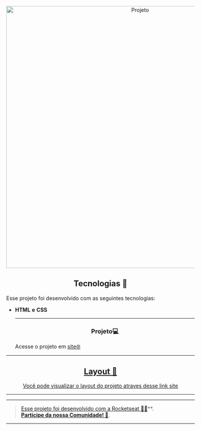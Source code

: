 <p align="center">
  <img alt="Projeto" src="./Blog de Gatos • Desafio Explorer (Community).png" width="700px">

</p>



<!--  -->


<h2 align="center">Tecnologias 🚀</h2>
   
<p>Esse projeto foi desenvolvido com as seguintes tecnologias:</p>

- **HTML** **e** **CSS**

  
  ---
  <h3 align="center">Projeto💻 </h3>
  <p>Acesse o projeto em <a href="https://micaela-marques.github.io/Fotoblog/"> site🌐
  </p>






---

<h2 align="center">Layout 🎨</h2>

 

   <p align="center">Você pode visualizar o layout do projeto atraves desse link  <a href="https://figma.com"> site
   
 

---



---

   >Esse projeto foi desenvolvido com  a [Rocketseat  💜🚀](https://rocketseat.com.br/)**.<br> 
   **[Participe da nossa Comunidade! 👋](https://discordapp.com/invite/gCRAFhc)**.<br>

---

